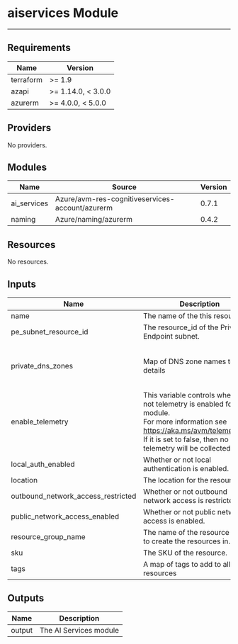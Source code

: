 <!-- BEGIN_TF_DOCS -->
# aiservices Module

---

## Requirements

| Name      | Version            |
|-----------|--------------------|
| terraform | >= 1.9             |
| azapi     | >= 1.14.0, < 3.0.0 |
| azurerm   | >= 4.0.0, < 5.0.0  |

## Providers

No providers.

## Modules

| Name         | Source                                          | Version |
|--------------|-------------------------------------------------|---------|
| ai\_services | Azure/avm-res-cognitiveservices-account/azurerm | 0.7.1   |
| naming       | Azure/naming/azurerm                            | 0.4.2   |

## Resources

No resources.

## Inputs

| Name                                  | Description                                                                                                                                                                                                 | Type                                                                          | Default    | Required |
|---------------------------------------|-------------------------------------------------------------------------------------------------------------------------------------------------------------------------------------------------------------|-------------------------------------------------------------------------------|------------|:--------:|
| name                                  | The name of the this resource.                                                                                                                                                                              | `string`                                                                      | n/a        |   yes    |
| pe\_subnet\_resource\_id              | The resource\_id of the Private Endpoint subnet.                                                                                                                                                            | `string`                                                                      | n/a        |   yes    |
| private\_dns\_zones                   | Map of DNS zone names to their details                                                                                                                                                                      | <pre>map(object({<br/>    name = string<br/>    id   = string<br/>  }))</pre> | n/a        |   yes    |
| enable\_telemetry                     | This variable controls whether or not telemetry is enabled for the module.<br/>For more information see <https://aka.ms/avm/telemetryinfo>.<br/>If it is set to false, then no telemetry will be collected. | `bool`                                                                        | `true`     |    no    |
| local\_auth\_enabled                  | Whether or not local authentication is enabled.                                                                                                                                                             | `bool`                                                                        | `true`     |    no    |
| location                              | The location for the resources.                                                                                                                                                                             | `string`                                                                      | `"westUS"` |    no    |
| outbound\_network\_access\_restricted | Whether or not outbound network access is restricted.                                                                                                                                                       | `bool`                                                                        | `false`    |    no    |
| public\_network\_access\_enabled      | Whether or not public network access is enabled.                                                                                                                                                            | `bool`                                                                        | `false`    |    no    |
| resource\_group\_name                 | The name of the resource group to create the resources in.                                                                                                                                                  | `string`                                                                      | `null`     |    no    |
| sku                                   | The SKU of the resource.                                                                                                                                                                                    | `string`                                                                      | `"S0"`     |    no    |
| tags                                  | A map of tags to add to all resources                                                                                                                                                                       | `map(string)`                                                                 | `null`     |    no    |

## Outputs

| Name   | Description            |
|--------|------------------------|
| output | The AI Services module |
<!-- END_TF_DOCS -->
